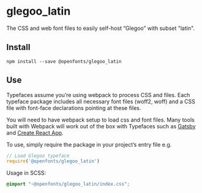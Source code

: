 
# glegoo_latin

The CSS and web font files to easily self-host “Glegoo” with subset "latin".

## Install

`npm install --save @openfonts/glegoo_latin`

## Use

Typefaces assume you’re using webpack to process CSS and files. Each typeface
package includes all necessary font files (woff2, woff) and a CSS file with
font-face declarations pointing at these files.

You will need to have webpack setup to load css and font files. Many tools built
with Webpack will work out of the box with Typefaces such as [Gatsby](https://github.com/gatsbyjs/gatsby)
and [Create React App](https://github.com/facebookincubator/create-react-app).

To use, simply require the package in your project’s entry file e.g.

```javascript
// Load Glegoo typeface
require('@openfonts/glegoo_latin')
```

Usage in SCSS:
```scss
@import "~@openfonts/glegoo_latin/index.css";
```
